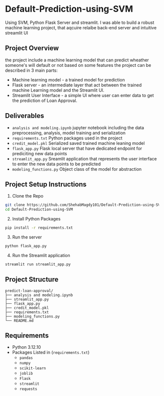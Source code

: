 # Default-Prediction-using-SVM

Using SVM, Python Flask Server and streamlit. I was able to build a robust machine learning project, that aqcuire relaibe back-end server and intuitive streamlit UI

## Project Overview
the project include a machine learning model that can predict wheather someone's will default or not based on some features
the project can be described in 3 main parts:
- Machine learning model - a trained model for prediction
- Flask server -  an intermediate layer that act between the trained machine Learning model and the Streamlit UI.
- Streamlit User Interface - a simple UI where user can enter data to get the prediction of Loan Approval.

## Deliverables

- `analysis and modeling.ipynb` jupyter notebook including the data preprocessing, analysis, model training and serialization
- `requirements.txt` Python packages used in the project
- `credit_model.pkl` Serialized saved trained machine leaning model
- `flask_app.py` Flask local server that have dedicated endpoint for prediciting new data points
- `streamlit_app.py` Sreamlit application that represents the user interface to enter the new data points to be predicted
- `modeling_functions.py` Object class of the model for abstraction

## Project Setup Instructions

1. Clone the Repo
```bash
git clone https://github.com/ShehabMagdy101/Default-Prediction-using-SVM.git
cd Default-Prediction-using-SVM
```

2. Install Python Packages

```bash
pip install -r requirements.txt
```

3. Run the server

```bash
python flask_app.py
```

4. Run the Streamlit application

```bash
streamlit run streamlit_app.py
```

## Project Structure

```
predict-loan-approval/
├── analysis and modeling.ipynb              
├── streamlit_app.py          
├── flask_app.py                 
├── credit_model.pkl                
├── requirements.txt           
├── modeling_functions.py           
└── README.md                  
```

## Requirements

- Python 3.12.10
- Packages Listed in (`requirements.txt`)
  - `pandas`
  - `numpy`
  - `scikit-learn`
  - `joblib`
  - `Flask`
  - `streamlit`
  - `requests`
